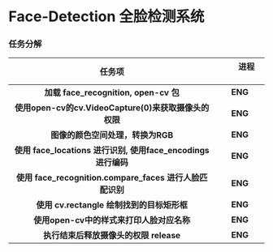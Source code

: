 # Face-Detection 全脸检测系统

### **任务分解**

|                            任务项                            |         进程         |
| :----------------------------------------------------------: | :--------------------: |
|          **加载 face_recognition, open-cv 包**                       |        **ENG**       |  
|        **使用open-cv的cv.VideoCapture(0)来获取摄像头的权限**                        | **ENG** |
|        **图像的颜色空间处理，转换为RGB**                        | **ENG** |
|          **使用 face_locations 进行识别, 使用face_encodings进行编码**           | **ENG** |
|          **使用 face_recognition.compare_faces 进行人脸匹配识别**           | **ENG** |
|       **使用 cv.rectangle 绘制找到的目标矩形框**                     | **ENG** |
|       **使用open-cv中的样式来打印人脸对应名称**                       |    **ENG**     |
|       **执行结束后释放摄像头的权限 release**                       |    **ENG**     |
